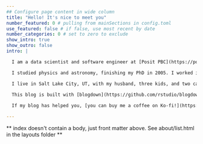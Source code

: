 ```yaml
---
## Configure page content in wide column
title: "Hello! It's nice to meet you"
number_featured: 0 # pulling from mainSections in config.toml
use_featured: false # if false, use most recent by date
number_categories: 0 # set to zero to exclude
show_intro: true
show_outro: false
intro: |

  I am a data scientist and software engineer at [Posit PBC](https://posit.co/) where I work on [open source MLOps tooling](https://vetiver.rstudio.com/). My last name is pronounced SILL-GHEE (two syllables, short `i`, hard `g`). I love making beautiful charts, the statistical programming language R, Jane Austen, black coffee, and red wine.

  I studied physics and astronomy, finishing my PhD in 2005. I worked in academia (teaching and doing research) and ed tech before moving into data science in 2015 and discovering R. I am an author, an international speaker, and a real-world practitioner focusing on data analysis and machine learning. I have written books with my collaborators about [text mining](https://www.tidytextmining.com/), [supervised machine learning for text](https://smltar.com/), and [modeling with tidy data principles](https://www.tmwr.org/) in R. You can find me on [Twitter](https://twitter.com/juliasilge) and [GitHub](https://github.com/juliasilge). 

  I live in Salt Lake City, UT, with my husband, three kids, and two cats.

  This blog is built with [blogdown](https://github.com/rstudio/blogdown) and [Hugo](https://gohugo.io/), and deployed using [Netlify](https://www.netlify.com/). My blog posts are released under a [Creative Commons Attribution-ShareAlike 4.0 International License](https://creativecommons.org/licenses/by-sa/4.0/). My illustrated portrait is by [Emily Griffin](https://www.daybrighten.com/) (and gifted to me by my friend and former coworker [Jason Punyon](https://jasonpunyon.com/)).
  
  If my blog has helped you, [you can buy me a coffee on Ko-fi!](https://ko-fi.com/U7U4WG9B)

---
```


** index doesn't contain a body, just front matter above.
See about/list.html in the layouts folder **
